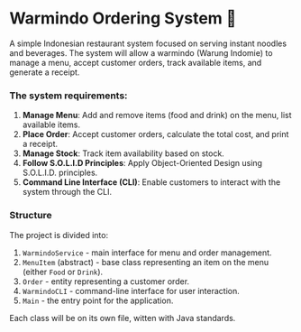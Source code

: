 # Warmindo Ordering System 🍳
A simple Indonesian restaurant system focused on serving instant noodles and beverages. The system will allow a warmindo (Warung Indomie) to manage a menu, accept customer orders, track available items, and generate a receipt.

### The system requirements:
1. **Manage Menu**: Add and remove items (food and drink) on the menu, list available items.
2. **Place Order**: Accept customer orders, calculate the total cost, and print a receipt.
3. **Manage Stock**: Track item availability based on stock.
4. **Follow S.O.L.I.D Principles**: Apply Object-Oriented Design using S.O.L.I.D. principles.
5. **Command Line Interface (CLI)**: Enable customers to interact with the system through the CLI.

### Structure
The project is divided into:
1. ``WarmindoService`` - main interface for menu and order management.
2. ``MenuItem`` (abstract) - base class representing an item on the menu (either ``Food`` or ``Drink``).
3. ``Order`` - entity representing a customer order.
4. ``WarmindoCLI`` - command-line interface for user interaction.
5. ``Main`` - the entry point for the application.

Each class will be on its own file, witten with Java standards.